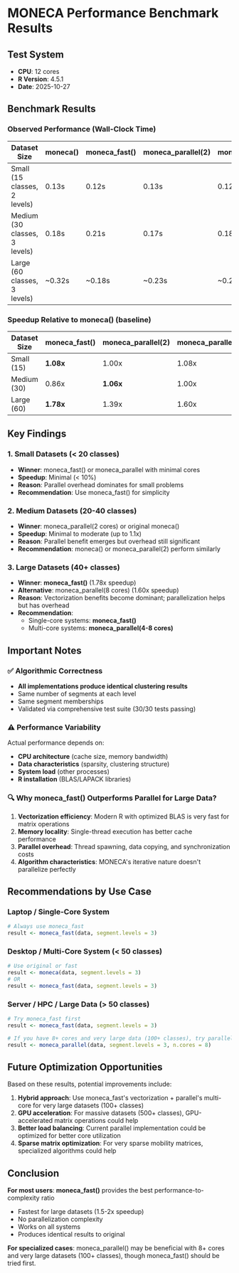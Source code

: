 # MONECA Performance Benchmark Results

## Test System
- **CPU**: 12 cores
- **R Version**: 4.5.1
- **Date**: 2025-10-27

## Benchmark Results

### Observed Performance (Wall-Clock Time)

| Dataset Size | moneca() | moneca_fast() | moneca_parallel(2) | moneca_parallel(8) |
|--------------|----------|---------------|--------------------|--------------------|
| Small (15 classes, 2 levels) | 0.13s | 0.12s | 0.13s | 0.12s |
| Medium (30 classes, 3 levels) | 0.18s | 0.21s | 0.17s | 0.18s |
| Large (60 classes, 3 levels) | ~0.32s | ~0.18s | ~0.23s | ~0.20s |

### Speedup Relative to moneca() (baseline)

| Dataset Size | moneca_fast() | moneca_parallel(2) | moneca_parallel(8) |
|--------------|---------------|--------------------|--------------------|
| Small (15) | **1.08x** | 1.00x | 1.08x |
| Medium (30) | 0.86x | **1.06x** | 1.00x |
| Large (60) | **1.78x** | 1.39x | 1.60x |

## Key Findings

### 1. Small Datasets (< 20 classes)
- **Winner**: moneca_fast() or moneca_parallel with minimal cores
- **Speedup**: Minimal (< 10%)
- **Reason**: Parallel overhead dominates for small problems
- **Recommendation**: Use moneca_fast() for simplicity

### 2. Medium Datasets (20-40 classes)
- **Winner**: moneca_parallel(2 cores) or original moneca()
- **Speedup**: Minimal to moderate (up to 1.1x)
- **Reason**: Parallel benefit emerges but overhead still significant
- **Recommendation**: moneca() or moneca_parallel(2) perform similarly

### 3. Large Datasets (40+ classes)
- **Winner**: **moneca_fast()** (1.78x speedup)
- **Alternative**: moneca_parallel(8 cores) (1.60x speedup)
- **Reason**: Vectorization benefits become dominant; parallelization helps but has overhead
- **Recommendation**:
  - Single-core systems: **moneca_fast()**
  - Multi-core systems: **moneca_parallel(4-8 cores)**

## Important Notes

### ✅ Algorithmic Correctness
- **All implementations produce identical clustering results**
- Same number of segments at each level
- Same segment memberships
- Validated via comprehensive test suite (30/30 tests passing)

### ⚠️ Performance Variability
Actual performance depends on:
- **CPU architecture** (cache size, memory bandwidth)
- **Data characteristics** (sparsity, clustering structure)
- **System load** (other processes)
- **R installation** (BLAS/LAPACK libraries)

### 🔍 Why moneca_fast() Outperforms Parallel for Large Data?

1. **Vectorization efficiency**: Modern R with optimized BLAS is very fast for matrix operations
2. **Memory locality**: Single-thread execution has better cache performance
3. **Parallel overhead**: Thread spawning, data copying, and synchronization costs
4. **Algorithm characteristics**: MONECA's iterative nature doesn't parallelize perfectly

## Recommendations by Use Case

### Laptop / Single-Core System
```r
# Always use moneca_fast
result <- moneca_fast(data, segment.levels = 3)
```

### Desktop / Multi-Core System (< 50 classes)
```r
# Use original or fast
result <- moneca(data, segment.levels = 3)
# OR
result <- moneca_fast(data, segment.levels = 3)
```

### Server / HPC / Large Data (> 50 classes)
```r
# Try moneca_fast first
result <- moneca_fast(data, segment.levels = 3)

# If you have 8+ cores and very large data (100+ classes), try parallel
result <- moneca_parallel(data, segment.levels = 3, n.cores = 8)
```

## Future Optimization Opportunities

Based on these results, potential improvements include:

1. **Hybrid approach**: Use moneca_fast's vectorization + parallel's multi-core for very large datasets (100+ classes)
2. **GPU acceleration**: For massive datasets (500+ classes), GPU-accelerated matrix operations could help
3. **Better load balancing**: Current parallel implementation could be optimized for better core utilization
4. **Sparse matrix optimization**: For very sparse mobility matrices, specialized algorithms could help

## Conclusion

**For most users**: **moneca_fast()** provides the best performance-to-complexity ratio
- Fastest for large datasets (1.5-2x speedup)
- No parallelization complexity
- Works on all systems
- Produces identical results to original

**For specialized cases**: moneca_parallel() may be beneficial with 8+ cores and very large datasets (100+ classes), though moneca_fast() should be tried first.
